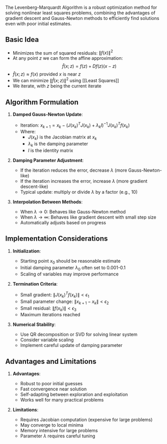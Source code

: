 The Levenberg-Marquardt Algorithm is a robust optimization method for solving nonlinear least squares problems, combining the advantages of gradient descent and Gauss-Newton methods to efficiently find solutions even with poor initial estimates.

## Basic Idea

- Minimizes the sum of squared residuals: $\|f(x)\|^2$
- At any point $z$ we can form the affine approximation:
  $$ \hat{f}(x; z) = f(z) + Df(z)(x - z) $$
- $\hat{f}(x; z) \approx f(x)$ provided $x$ is near $z$
- We can minimize $\|\hat{f}(x; z)\|^2$ using [[Least Squares]]
- We iterate, with $z$ being the current iterate

## Algorithm Formulation

1. **Damped Gauss-Newton Update**:
   - Iteration: $x_{k+1} = x_k - (J(x_k)^T J(x_k) + \lambda_k I)^{-1} J(x_k)^T f(x_k)$
   - Where:
     - $J(x_k)$ is the Jacobian matrix at $x_k$
     - $\lambda_k$ is the damping parameter
     - $I$ is the identity matrix

2. **Damping Parameter Adjustment**:
   - If the iteration reduces the error, decrease $\lambda$ (more Gauss-Newton-like)
   - If the iteration increases the error, increase $\lambda$ (more gradient descent-like)
   - Typical update: multiply or divide $\lambda$ by a factor (e.g., 10)

3. **Interpolation Between Methods**:
   - When $\lambda \to 0$: Behaves like Gauss-Newton method
   - When $\lambda \to \infty$: Behaves like gradient descent with small step size
   - Automatically adjusts based on progress

## Implementation Considerations

1. **Initialization**:
   - Starting point $x_0$ should be reasonable estimate
   - Initial damping parameter $\lambda_0$ often set to 0.001-0.1
   - Scaling of variables may improve performance

2. **Termination Criteria**:
   - Small gradient: $\|J(x_k)^T f(x_k)\| < \epsilon_1$
   - Small parameter change: $\|x_{k+1} - x_k\| < \epsilon_2$
   - Small residual: $\|f(x_k)\| < \epsilon_3$
   - Maximum iterations reached

3. **Numerical Stability**:
   - Use QR decomposition or SVD for solving linear system
   - Consider variable scaling
   - Implement careful update of damping parameter

## Advantages and Limitations

1. **Advantages**:
   - Robust to poor initial guesses
   - Fast convergence near solution
   - Self-adapting between exploration and exploitation
   - Works well for many practical problems

2. **Limitations**:
   - Requires Jacobian computation (expensive for large problems)
   - May converge to local minima
   - Memory intensive for large problems
   - Parameter $\lambda$ requires careful tuning

